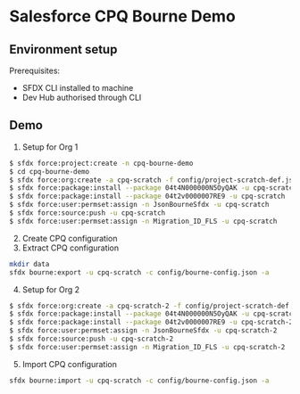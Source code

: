 # Salesforce CPQ Bourne Demo

## Environment setup
Prerequisites:
- SFDX CLI installed to machine
- Dev Hub authorised through CLI

## Demo
1. Setup for Org 1
```bash
$ sfdx force:project:create -n cpq-bourne-demo
$ cd cpq-bourne-demo
$ sfdx force:org:create -a cpq-scratch -f config/project-scratch-def.json
$ sfdx force:package:install --package 04t4N000000N5OyQAK -u cpq-scratch
$ sfdx force:package:install --package 04t2v0000007RE9 -u cpq-scratch
$ sfdx force:user:permset:assign -n JsonBourneSfdx -u cpq-scratch
$ sfdx force:source:push -u cpq-scratch
$ sfdx force:user:permset:assign -n Migration_ID_FLS -u cpq-scratch
```
2. Create CPQ configuration
3. Extract CPQ configuration
```bash
mkdir data
sfdx bourne:export -u cpq-scratch -c config/bourne-config.json -a
```
4. Setup for Org 2
```bash
$ sfdx force:org:create -a cpq-scratch-2 -f config/project-scratch-def.json
$ sfdx force:package:install --package 04t4N000000N5OyQAK -u cpq-scratch-2
$ sfdx force:package:install --package 04t2v0000007RE9 -u cpq-scratch-2
$ sfdx force:user:permset:assign -n JsonBourneSfdx -u cpq-scratch-2
$ sfdx force:source:push -u cpq-scratch-2
$ sfdx force:user:permset:assign -n Migration_ID_FLS -u cpq-scratch-2
```
5. Import CPQ configuration
```bash
sfdx bourne:import -u cpq-scratch -c config/bourne-config.json -a
```